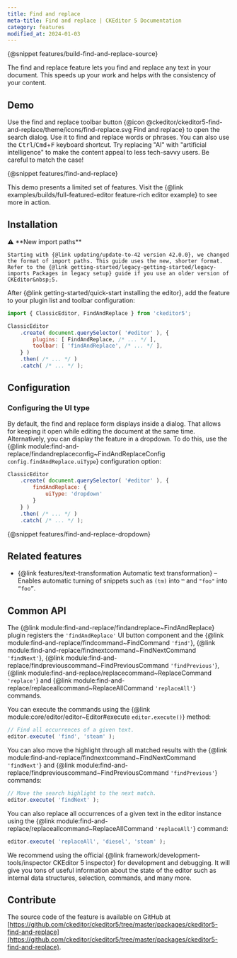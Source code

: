 ```yaml
---
title: Find and replace
meta-title: Find and replace | CKEditor 5 Documentation
category: features
modified_at: 2024-01-03
---
```


{@snippet features/build-find-and-replace-source}

The find and replace feature lets you find and replace any text in your document. This speeds up your work and helps with the consistency of your content.

## Demo

Use the find and replace toolbar button {@icon @ckeditor/ckeditor5-find-and-replace/theme/icons/find-replace.svg Find and replace} to open the search dialog. Use it to find and replace words or phrases. You can also use the <kbd>Ctrl</kbd>/<kbd>Cmd</kbd>+<kbd>F</kbd> keyboard shortcut. Try replacing "AI" with "artificial intelligence" to make the content appeal to less tech-savvy users. Be careful to match the case!

{@snippet features/find-and-replace}

<info-box info>
	This demo presents a limited set of features. Visit the {@link examples/builds/full-featured-editor feature-rich editor example} to see more in action.
</info-box>

## Installation

<info-box info>
	⚠️ **New import paths**

	Starting with {@link updating/update-to-42 version 42.0.0}, we changed the format of import paths. This guide uses the new, shorter format. Refer to the {@link getting-started/legacy-getting-started/legacy-imports Packages in legacy setup} guide if you use an older version of CKEditor&nbsp;5.
</info-box>

After {@link getting-started/quick-start installing the editor}, add the feature to your plugin list and toolbar configuration:

```js
import { ClassicEditor, FindAndReplace } from 'ckeditor5';

ClassicEditor
	.create( document.querySelector( '#editor' ), {
		plugins: [ FindAndReplace, /* ... */ ],
		toolbar: [ 'findAndReplace', /* ... */ ],
	} )
	.then( /* ... */ )
	.catch( /* ... */ );
```

## Configuration

### Configuring the UI type

By default, the find and replace form displays inside a dialog. That allows for keeping it open while editing the document at the same time. Alternatively, you can display the feature in a dropdown. To do this, use the {@link module:find-and-replace/findandreplaceconfig~FindAndReplaceConfig `config.findAndReplace.uiType`} configuration option:

```js
ClassicEditor
	.create( document.querySelector( '#editor' ), {
		findAndReplace: {
			uiType: 'dropdown'
		}
	} )
	.then( /* ... */ )
	.catch( /* ... */ );
```

{@snippet features/find-and-replace-dropdown}

## Related features

* {@link features/text-transformation Automatic text transformation} &ndash; Enables automatic turning of snippets such as `(tm)` into `™` and `"foo"` into `“foo”`.

<!-- TODO: Update this with proper description and values, and code snippet for replace / replaceAll -->
## Common API

The {@link module:find-and-replace/findandreplace~FindAndReplace} plugin registers the `'findAndReplace'` UI button component and the {@link module:find-and-replace/findcommand~FindCommand `'find'`}, {@link module:find-and-replace/findnextcommand~FindNextCommand `'findNext'`}, {@link module:find-and-replace/findpreviouscommand~FindPreviousCommand `'findPrevious'`}, {@link module:find-and-replace/replacecommand~ReplaceCommand `'replace'`} and {@link module:find-and-replace/replaceallcommand~ReplaceAllCommand `'replaceAll'`} commands.

You can execute the commands using the {@link module:core/editor/editor~Editor#execute `editor.execute()`} method:

```js
// Find all occurrences of a given text.
editor.execute( 'find', 'steam' );
```

You can also move the highlight through all matched results with the {@link module:find-and-replace/findnextcommand~FindNextCommand `'findNext'`} and {@link module:find-and-replace/findpreviouscommand~FindPreviousCommand `'findPrevious'`} commands:

```js
// Move the search highlight to the next match.
editor.execute( 'findNext' );
```

You can also replace all occurrences of a given text in the editor instance using the {@link module:find-and-replace/replaceallcommand~ReplaceAllCommand `'replaceAll'`} command:

```js
editor.execute( 'replaceAll', 'diesel', 'steam' );
```

<info-box>
	We recommend using the official {@link framework/development-tools/inspector CKEditor&nbsp;5 inspector} for development and debugging. It will give you tons of useful information about the state of the editor such as internal data structures, selection, commands, and many more.
</info-box>

## Contribute

The source code of the feature is available on GitHub at [https://github.com/ckeditor/ckeditor5/tree/master/packages/ckeditor5-find-and-replace](https://github.com/ckeditor/ckeditor5/tree/master/packages/ckeditor5-find-and-replace).
